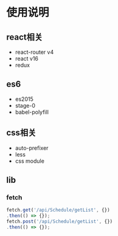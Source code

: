 # 使用说明

## react相关

- react-router  v4
- react v16
- redux

## es6
- es2015
- stage-0 
- babel-polyfill

## css相关
- auto-prefixer
- less
- css module

## lib

### fetch

```js
fetch.get('/api/Schedule/getList', {})
.then(() => {});
fetch.post('/api/Schedule/getList', {})
.then(() => {});
```